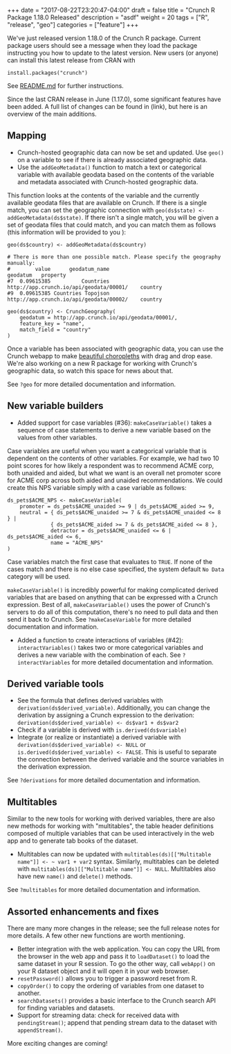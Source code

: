 +++
date = "2017-08-22T23:20:47-04:00"
draft = false
title = "Crunch R Package 1.18.0 Released"
description = "asdf"
weight = 20
tags = ["R", "release", "geo"]
categories = ["feature"]
+++

We've just released version 1.18.0 of the Crunch R package. Current package users should see a message when they load the package instructing you how to update to the latest version. New users (or anyone) can install this latest release from CRAN with

    install.packages("crunch")

See [README.md](https://github.com/Crunch-io/rcrunch/blob/master/README.md) for further instructions.

Since the last CRAN release in June (1.17.0), some significant features have been added. A full list of changes can be found in (link), but here is an overview of the main additions.

## Mapping

* Crunch-hosted geographic data can now be set and updated. Use `geo()` on a variable to see if there is already associated geographic data.
* Use the `addGeoMetadata()` function to match a text or categorical variable with available geodata based on the contents of the variable and metadata associated with Crunch-hosted geographic data.

This function looks at the contents of the variable and the currently available geodata files that are available on Crunch. If there is a single match, you can set the geographic connection with `geo(ds$state) <- addGeoMetadata(ds$state)`. If there isn't a single match, you will be given a set of geodata files that could match, and you can match them as follows (this information will be provided to you ):
```{r}
geo(ds$country) <- addGeoMetadata(ds$country)

# There is more than one possible match. Please specify the geography manually:
#        value      geodatum_name                                geodatum   property
#7  0.09615385          Countries http://app.crunch.io/api/geodata/00001/    country
#9  0.09615385 Countries Topojson http://app.crunch.io/api/geodata/00002/    country

geo(ds$country) <- CrunchGeography(
    geodatum = http://app.crunch.io/api/geodata/00001/,
    feature_key = "name",
    match_field = "country"
)
```

Once a variable has been associated with geographic data, you can use the Crunch webapp to make [beautiful choropleths](https://s.crunch.io/widget/index.html#/ds/b877914954c7e82db199753717ddaef9/row/00001c/column/000003?viz=geo&cp=percent&dp=0&grp=stack) with drag and drop ease. We're also working on a new R package for working with Crunch's geographic data, so watch this space for news about that.

See `?geo` for more detailed documentation and information.

## New variable builders

* Added support for case variables (#36): `makeCaseVariable()` takes a sequence of case statements to derive a new variable based on the values from other variables.

Case variables are useful when you want a categorical variable that is dependent on the contents of other variables. For example, we had two 10 point scores for how likely a respondent was to recommend ACME corp, both unaided and aided, but what we want is an overall net promoter score for ACME corp across both aided and unaided recommendations. We could create this NPS variable simply with a case variable as follows:
```{r}
ds_pets$ACME_NPS <- makeCaseVariable(
    promoter = ds_pets$ACME_unaided >= 9 | ds_pets$ACME_aided >= 9,
    neutral = { ds_pets$ACME_unaided >= 7 & ds_pets$ACME_unaided <= 8 } |
              { ds_pets$ACME_aided >= 7 & ds_pets$ACME_aided <= 8 },
              detractor = ds_pets$ACME_unaided <= 6 | ds_pets$ACME_aided <= 6,
              name = "ACME_NPS"
)
```
 Case variables match the first case that evaluates to `TRUE`. If none of the cases match and there is no else case specified, the system default `No Data` category will be used.

 `makeCaseVariable()` is incredibly powerful for making complicated derived variables that are based on anything that can be expressed with a Crunch expression. Best of all, `makeCaseVariable()` uses the power of Crunch's servers to do all of this computation, there's no need to pull data and then send it back to Crunch. See `?makeCaseVariable` for more detailed documentation and information.

* Added a function to create interactions of variables (#42): `interactVariables()` takes two or more categorical variables and derives a new variable with the combination of each. See `?interactVariables` for more detailed documentation and information.

## Derived variable tools

* See the formula that defines derived variables with `derivation(ds$derived_variable)`. Additionally, you can change the derivation by assigning a Crunch expression to the derivation: `derivation(ds$derived_variable) <- ds$var1 + ds$var2`
* Check if a variable is derived with `is.derived(ds$variable)`
* Integrate (or realize or instantiate) a derived variable with `derivation(ds$derived_variable) <- NULL` or `is.derived(ds$derived_variable) <- FALSE`. This is useful to separate the connection between the derived variable and the source variables in the derivation expression.

See `?derivations` for more detailed documentation and information.

## Multitables

Similar to the new tools for working with derived variables, there are also new methods for working with "multitables", the table header definitions composed of multiple variables that can be used interactively in the web app and to generate tab books of the dataset.

* Multitables can now be updated with `multitables(ds)[["Multitable name"]] <- ~ var1 + var2` syntax. Similarly, multitables can be deleted with `multitables(ds)[["Multitable name"]] <- NULL`. Multitables also have new `name()` and `delete()` methods.

See `?multitables` for more detailed documentation and information.


## Assorted enhancements and fixes

There are many more changes in the release; see the full release notes for more details. A few other new functions are worth mentioning.

* Better integration with the web application. You can copy the URL from the browser in the web app and pass it to `loadDataset()` to load the same dataset in your R session. To go the other way, call `webApp()` on your R dataset object and it will open it in your web browser.
* `resetPassword()` allows you to trigger a password reset from R.
* `copyOrder()` to copy the ordering of variables from one dataset to another.
* `searchDatasets()` provides a basic interface to the Crunch search API for finding variables and datasets.
* Support for streaming data: check for received data with `pendingStream()`; append that pending stream data to the dataset with `appendStream()`.

More exciting changes are coming!
